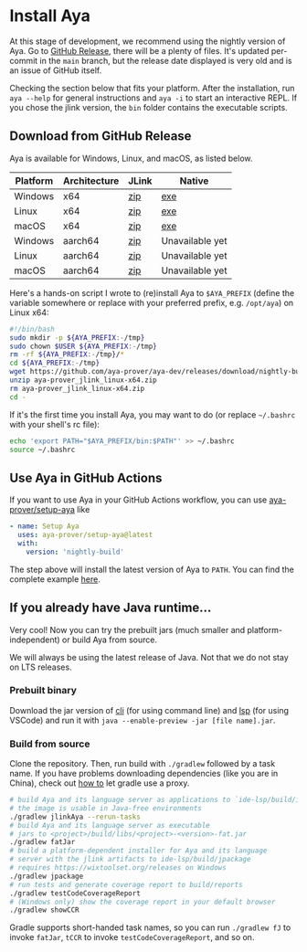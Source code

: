 # Install Aya

At this stage of development, we recommend using the nightly version of Aya.
Go to [GitHub Release], there will be a plenty of files.
It's updated per-commit in the `main` branch,
but the release date displayed is very old and is an issue of GitHub itself.

Checking the section below that fits your platform.
After the installation, run `aya --help` for general instructions and
`aya -i` to start an interactive REPL.
If you chose the jlink version, the `bin` folder contains the executable scripts.

[GitHub Release]: https://github.com/aya-prover/aya-dev/releases/tag/nightly-build

## Download from GitHub Release

Aya is available for Windows, Linux, and macOS, as listed below.

| Platform | Architecture | JLink                    | Native               |
|----------|--------------|--------------------------|----------------------|
| Windows  | x64          | [zip][win-zip-x64]       | [exe][win-exe-x64]   |
| Linux    | x64          | [zip][linux-zip-x64]     | [exe][linux-exe-x64] |
| macOS    | x64          | [zip][macos-zip-x64]     | [exe][macos-exe-x64] |
| Windows  | aarch64      | [zip][win-zip-aarch64]   | Unavailable yet      |
| Linux    | aarch64      | [zip][linux-zip-aarch64] | Unavailable yet      |
| macOS    | aarch64      | [zip][macos-zip-aarch64] | Unavailable yet      |

[win-zip-x64]: https://github.com/aya-prover/aya-dev/releases/download/nightly-build/aya-prover_jlink_windows-x64.zip
[win-exe-x64]: https://github.com/aya-prover/aya-dev/releases/download/nightly-build/aya-prover_native_windows-x64.exe
[linux-zip-x64]: https://github.com/aya-prover/aya-dev/releases/download/nightly-build/aya-prover_jlink_linux-x64.zip
[linux-exe-x64]: https://github.com/aya-prover/aya-dev/releases/download/nightly-build/aya-prover_native_linux-x64
[macos-zip-x64]: https://github.com/aya-prover/aya-dev/releases/download/nightly-build/aya-prover_jlink_macos-x64.zip
[macos-exe-x64]: https://github.com/aya-prover/aya-dev/releases/download/nightly-build/aya-prover_native_macos-x64

[win-zip-aarch64]: https://github.com/aya-prover/aya-dev/releases/download/nightly-build/aya-prover_jlink_windows-aarch64.zip
[linux-zip-aarch64]: https://github.com/aya-prover/aya-dev/releases/download/nightly-build/aya-prover_jlink_linux-aarch64.zip
[macos-zip-aarch64]: https://github.com/aya-prover/aya-dev/releases/download/nightly-build/aya-prover_jlink_macos-aarch64.zip

Here's a hands-on script I wrote to (re)install Aya to `$AYA_PREFIX`
(define the variable somewhere or replace with your preferred prefix, e.g. `/opt/aya`) on Linux x64:

```bash
#!/bin/bash
sudo mkdir -p ${AYA_PREFIX:-/tmp}
sudo chown $USER ${AYA_PREFIX:-/tmp}
rm -rf ${AYA_PREFIX:-/tmp}/*
cd ${AYA_PREFIX:-/tmp}
wget https://github.com/aya-prover/aya-dev/releases/download/nightly-build/aya-prover_jlink_linux-x64.zip
unzip aya-prover_jlink_linux-x64.zip
rm aya-prover_jlink_linux-x64.zip
cd -
```

If it's the first time you install Aya, you may want to do
(or replace `~/.bashrc` with your shell's rc file):

```bash
echo 'export PATH="$AYA_PREFIX/bin:$PATH"' >> ~/.bashrc
source ~/.bashrc
```

## Use Aya in GitHub Actions

If you want to use Aya in your GitHub Actions workflow, you can use [aya-prover/setup-aya][setup-aya] like

```yaml
- name: Setup Aya
  uses: aya-prover/setup-aya@latest
  with:
    version: 'nightly-build'
```

The step above will install the latest version of Aya to `PATH`.
You can find the complete example [here][aya-action-example].

[setup-aya]: https://github.com/aya-prover/setup-aya
[aya-action-example]: https://github.com/aya-prover/setup-aya/blob/main/.github/workflows/test-setup-nightly.yml

## If you already have Java runtime...

Very cool! Now you can try the prebuilt jars (much smaller and platform-independent)
or build Aya from source.

We will always be using the latest release of Java.
Not that we do not stay on LTS releases.

### Prebuilt binary

Download the jar version of [cli][cli-jar] (for using command line) and [lsp][lsp-jar]
(for using VSCode) and run it with `java --enable-preview -jar [file name].jar`.

[lsp-jar]: https://github.com/aya-prover/aya-dev/releases/download/nightly-build/lsp-fatjar.jar
[cli-jar]: https://github.com/aya-prover/aya-dev/releases/download/nightly-build/cli-fatjar.jar

### Build from source

Clone the repository. Then, run build with `./gradlew` followed by a task name.
If you have problems downloading dependencies (like you are in China),
check out [how to][proxy] let gradle use a proxy.

[proxy]: https://docs.gradle.org/current/userguide/build_environment.html#sec:accessing_the_web_via_a_proxy

```bash
# build Aya and its language server as applications to `ide-lsp/build/image/current`
# the image is usable in Java-free environments 
./gradlew jlinkAya --rerun-tasks
# build Aya and its language server as executable
# jars to <project>/build/libs/<project>-<version>-fat.jar
./gradlew fatJar
# build a platform-dependent installer for Aya and its language
# server with the jlink artifacts to ide-lsp/build/jpackage
# requires https://wixtoolset.org/releases on Windows
./gradlew jpackage
# run tests and generate coverage report to build/reports
./gradlew testCodeCoverageReport
# (Windows only) show the coverage report in your default browser
./gradlew showCCR
```

Gradle supports short-handed task names, so you can run `./gradlew fJ` to invoke `fatJar`,
`tCCR` to invoke `testCodeCoverageReport`, and so on.
